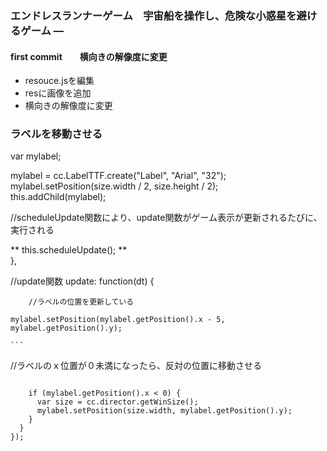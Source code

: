 ### エンドレスランナーゲーム　宇宙船を操作し、危険な小惑星を避けるゲーム —

#### first commit　　横向きの解像度に変更  
- resouce.jsを編集  
- resに画像を追加  
- 横向きの解像度に変更  

### ラベルを移動させる  

var mylabel;  

mylabel = cc.LabelTTF.create("Label", "Arial", "32");  
mylabel.setPosition(size.width / 2, size.height / 2);  
this.addChild(mylabel);  

//scheduleUpdate関数により、update関数がゲーム表示が更新されるたびに、実行される

**  this.scheduleUpdate(); **  
  },  

//update関数
  update: function(dt) {  

```
    //ラベルの位置を更新している  
```
    mylabel.setPosition(mylabel.getPosition().x - 5, mylabel.getPosition().y);

	```
//ラベルのｘ位置が０未満になったら、反対の位置に移動させる  
```

    if (mylabel.getPosition().x < 0) {  
      var size = cc.director.getWinSize();  
      mylabel.setPosition(size.width, mylabel.getPosition().y);  
    }  
  }  
});  
